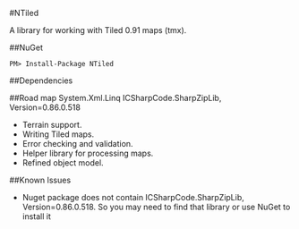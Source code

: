 #NTiled

A library for working with Tiled 0.91 maps (tmx).

##NuGet

```
PM> Install-Package NTiled
```

##Dependencies

##Road map
System.Xml.Linq
ICSharpCode.SharpZipLib, Version=0.86.0.518

* Terrain support.
* Writing Tiled maps.
* Error checking and validation.
* Helper library for processing maps.
* Refined object model.

##Known Issues
* Nuget package does not contain ICSharpCode.SharpZipLib, Version=0.86.0.518. So you may need to find that library or use NuGet to install it

